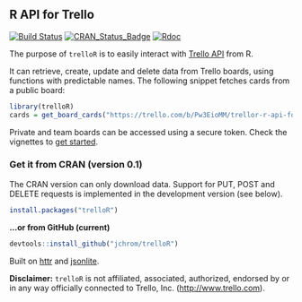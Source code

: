 
<!-- README.md is generated from README.Rmd. Please edit that file -->

## R API for Trello

[![Build
Status](https://travis-ci.org/jchrom/trelloR.svg?branch=master)](https://travis-ci.org/jchrom/trelloR)
[![CRAN\_Status\_Badge](http://www.r-pkg.org/badges/version/trelloR)](https://cran.r-project.org/package=trelloR)
[![Rdoc](http://www.rdocumentation.org/badges/version/trelloR)](http://www.rdocumentation.org/packages/trelloR)

The purpose of `trelloR` is to easily interact with [Trello
API](https://developers.trello.com/) from R.

It can retrieve, create, update and delete data from Trello boards,
using functions with predictable names. The following snippet fetches
cards from a public board:

``` r
library(trelloR)
cards = get_board_cards("https://trello.com/b/Pw3EioMM/trellor-r-api-for-trello")
```

Private and team boards can be accessed using a secure token. Check the
vignettes to [get
started](https://jchrom.github.io/trelloR/docs/articles/get-public-data.html).

### Get it from CRAN (version 0.1)

The CRAN version can only download data. Support for PUT, POST and
DELETE requests is implemented in the development version (see below).

``` r
install.packages("trelloR")
```

**…or from GitHub (current)**

``` r
devtools::install_github("jchrom/trelloR")
```

Built on [httr](https://cran.r-project.org/package=httr) and
[jsonlite](https://cran.r-project.org/package=jsonlite).

**Disclaimer:** `trelloR` is not affiliated, associated, authorized,
endorsed by or in any way officially connected to Trello, Inc.
(<http://www.trello.com>).
